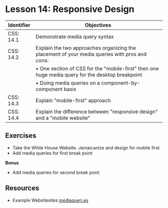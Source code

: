 # Lesson 14: Responsive Design

Identifier   | Objectives
-------------|------------
CSS: 14.1    | Demonstrate media query syntax
CSS: 14.2    | Explain the two approaches organizing the placement of your media queries with pros and cons:
             | &bull; One section of CSS for the "mobile-first" then one huge media query for the desktop breakpoint
             | &bull; Doing media queries on a component-by-component basis
CSS: 14.3    | Explain "mobile-first" approach
CSS: 14.4    | Explain the difference between "responsive design" and a "mobile website"

## Exercises
- Take the White House Website. Jamaicanize and design for mobile first
- Add media queries for first break point

**Bonus**
- Add media queries for second break point


## Resources
- Example Websitesites [mediaqueri.es](http://mediaqueri.es/)
